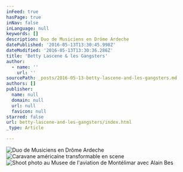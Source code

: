 ```yaml
---
inFeed: true
hasPage: true
inNav: false
inLanguage: null
keywords: []
description: Duo de Musiciens en Drôme Ardeche
datePublished: '2016-05-13T13:30:45.998Z'
dateModified: '2016-05-13T13:30:36.286Z'
title: 'Betty Lascene & les Gangsters'
author:
  - name: ''
    url: ''
sourcePath: _posts/2016-05-13-betty-lascene-and-les-gangsters.md
authors: []
publisher:
  name: null
  domain: null
  url: null
  favicon: null
starred: false
url: betty-lascene-and-les-gangsters/index.html
_type: Article

---
```

![Duo de Musiciens en Drôme Ardeche](https://the-grid-user-content.s3-us-west-2.amazonaws.com/23a345d8-ae47-4280-8522-ee0297f91273.jpg)
![Caravane américaine transformable en scene](https://the-grid-user-content.s3-us-west-2.amazonaws.com/21a439ed-93c0-4580-9893-cc3c2cd328fa.jpg)
![Shoot photo au Musee de l'aviation de Montélimar avec Alain Bes](https://the-grid-user-content.s3-us-west-2.amazonaws.com/a2cbd758-f244-4dd3-bdcf-fa99da204e9a.jpg)